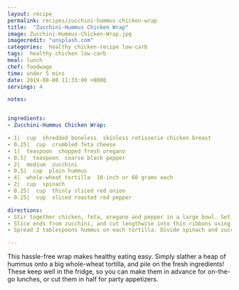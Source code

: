 ```yaml
---
layout: recipe
permalink: recipes/zucchini-hummus-chicken-wrap
title:  "Zucchini-Hummus Chicken Wrap"
image: Zucchini-Hummus-Chicken-Wrap.jpg
imagecredit: "unsplash.com"
categories:  healthy chicken-recipe low-carb
tags:  healthy chicken low-carb
meal: lunch
chef: foodwage
time: under 5 mins
date: 2019-08-08 11:33:00 +0800
servings: 4

notes:


ingredients:
- Zucchini-Hummus Chicken Wrap:

- 1|  cup  shredded boneless  skinless rotisserie chicken breast
- 0.25|  cup  crumbled feta cheese
- 1|  teaspoon  chopped fresh oregano
- 0.5|  teaspoon  coarse black pepper
- 2|  medium  zucchini
- 0.5|  cup  plain hummus
- 4|  whole-wheat tortilla  10-inch or 60 grams each
- 2|  cup  spinach
- 0.25|  cup  thinly sliced red onion
- 0.25|  cup  sliced roasted red pepper

directions:
- Stir together chicken, feta, oregano and pepper in a large bowl. Set aside.
- Slice ends from zucchini, and cut lengthwise into thin ribbons using vegetable peeler or mandolin.
- Spread 2 tablespoons hummus on each tortilla. Divide spinach and zucchini equally over hummus. Divide chicken mixture, onion and roasted red pepper equally among tortillas. Roll tightly; wrap in plastic wrap, and refrigerate until ready to serve.

---
```


This hassle-free wrap makes healthy eating easy. Simply slather a heap of hummus onto a big whole-wheat tortilla, and pile on the fresh ingredients! These keep well in the fridge, so you can make them in advance for on-the-go lunches, or cut them in half for party appetizers.